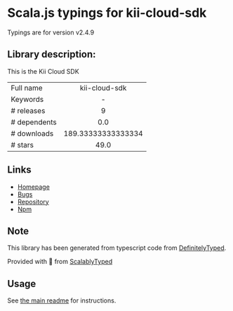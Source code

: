 
# Scala.js typings for kii-cloud-sdk

Typings are for version v2.4.9

## Library description:
This is the Kii Cloud SDK

|                    |                 |
| ------------------ | :-------------: |
| Full name          | kii-cloud-sdk |
| Keywords           | - |
| # releases         | 9 |
| # dependents       | 0.0 |
| # downloads        | 189.33333333333334 |
| # stars            | 49.0 |

## Links
- [Homepage](https://www.kii.com)
- [Bugs](https://github.com/KiiCorp/KiiCloudSDK-JS/issues)
- [Repository](https://github.com/KiiCorp/KiiCloudSDK-JS)
- [Npm](https://www.npmjs.com/package/kii-cloud-sdk)
    


## Note
This library has been generated from typescript code from [DefinitelyTyped](https://definitelytyped.org).

Provided with :purple_heart: from [ScalablyTyped](https://github.com/oyvindberg/ScalablyTyped)

## Usage
See [the main readme](../../readme.md) for instructions.


